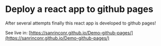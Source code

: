 # Deploy a react app to github pages

After several attempts finally this react app is developed to github pages!

See live in: [https://sanrinconr.github.io/Demo-github-pages/](https://sanrinconr.github.io/Demo-github-pages/)

